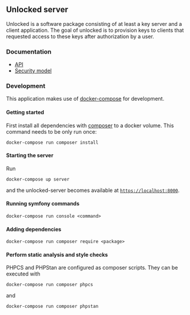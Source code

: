 ## Unlocked server

Unlocked is a software package consisting of at least a key server and a
client application.
The goal of unlocked is to provision keys to clients that requested access
to these keys after authorization by a user.

### Documentation

* [API](doc/api.md)
* [Security model](doc/security.md)

### Development

This application makes use of [docker-compose][docker-compose] for development.

#### Getting started

First install all dependencies with [composer][composer] to a docker volume.
This command needs to be only run once:


```
docker-compose run composer install
```

#### Starting the server

Run

```
docker-compose up server
```

and the unlocked-server becomes available at
[`https://localhost:8000`](https://localhost:8000).

#### Running symfony commands

```
docker-compose run console <command>
```


#### Adding dependencies

```
docker-compose run composer require <package>
```

#### Perform static analysis and style checks

PHPCS and PHPStan are configured as composer scripts.
They can be executed with

```
docker-compose run composer phpcs
```

and

```
docker-compose run composer phpstan
```

  [composer]: https://getcomposer.org/doc/
  [docker-compose]: https://docs.docker.com/compose/reference/
